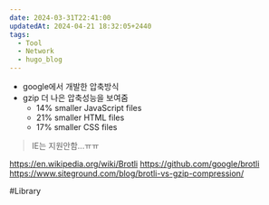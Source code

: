```yaml
---
date: 2024-03-31T22:41:00
updatedAt: 2024-04-21 18:32:05+2440
tags:
  - Tool
  - Network
  - hugo_blog
---
```

- google에서 개발한 압축방식
- gzip 더 나은 압축성능을 보여줌
	- 14% smaller JavaScript files
	- 21% smaller HTML files
	- 17% smaller CSS files

> IE는 지원안함...ㅠㅠ

https://en.wikipedia.org/wiki/Brotli
https://github.com/google/brotli
https://www.siteground.com/blog/brotli-vs-gzip-compression/

#Library 